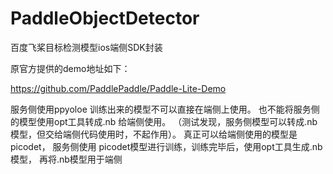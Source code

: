 # PaddleObjectDetector
百度飞桨目标检测模型ios端侧SDK封装

原官方提供的demo地址如下： 

https://github.com/PaddlePaddle/Paddle-Lite-Demo

服务侧使用ppyoloe 训练出来的模型不可以直接在端侧上使用。 也不能将服务侧的模型使用opt工具转成.nb 给端侧使用。 （测试发现，服务侧模型可以转成.nb模型，但交给端侧代码使用时，不起作用）。 真正可以给端侧使用的模型是 picodet， 服务侧使用 picodet模型进行训练，训练完毕后，使用opt工具生成.nb 模型， 再将.nb模型用于端侧
